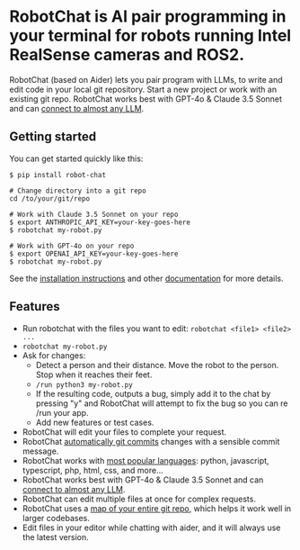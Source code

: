 
<!-- Edit README.md, not index.md -->

# RobotChat is AI pair programming in your terminal for robots running Intel RealSense cameras and ROS2.

RobotChat (based on Aider) lets you pair program with LLMs,
to write and edit code in your local git repository.
Start a new project or work with an existing git repo.
RobotChat works best with GPT-4o & Claude 3.5 Sonnet and can
[connect to almost any LLM](https://aider.chat/docs/llms.html).

## Getting started

You can get started quickly like this:

```
$ pip install robot-chat

# Change directory into a git repo
cd /to/your/git/repo

# Work with Claude 3.5 Sonnet on your repo
$ export ANTHROPIC_API_KEY=your-key-goes-here
$ robotchat my-robot.py

# Work with GPT-4o on your repo
$ export OPENAI_API_KEY=your-key-goes-here
$ robotchat my-robot.py
```

See the
[installation instructions](https://aider.chat/docs/install.html)
and other
[documentation](https://aider.chat/docs/usage.html)
for more details.

## Features

- Run robotchat with the files you want to edit: `robotchat <file1> <file2> ...`
- `robotchat my-robot.py`
- Ask for changes:
  - Detect a person and their distance. Move the robot to the person. Stop when it reaches their feet.
  - `/run python3 my-robot.py`
  - If the resulting code, outputs a bug, simply add it to the chat by pressing "y" and RobotChat will attempt to fix the bug so you can re /run your app.
  - Add new features or test cases.
- RobotChat will edit your files to complete your request.
- RobotChat [automatically git commits](https://aider.chat/docs/git.html) changes with a sensible commit message.
- RobotChat works with [most popular languages](https://aider.chat/docs/languages.html): python, javascript, typescript, php, html, css, and more...
- RobotChat works best with GPT-4o & Claude 3.5 Sonnet and can [connect to almost any LLM](https://aider.chat/docs/llms.html).
- RobotChat can edit multiple files at once for complex requests.
- RobotChat uses a [map of your entire git repo](https://aider.chat/docs/repomap.html), which helps it work well in larger codebases.
- Edit files in your editor while chatting with aider, and it will always use the latest version.
